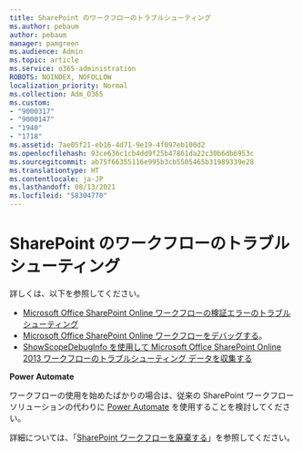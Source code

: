 ```yaml
---
title: SharePoint のワークフローのトラブルシューティング
ms.author: pebaum
author: pebaum
manager: pamgreen
ms.audience: Admin
ms.topic: article
ms.service: o365-administration
ROBOTS: NOINDEX, NOFOLLOW
localization_priority: Normal
ms.collection: Adm_O365
ms.custom:
- "9000317"
- "9000147"
- "1940"
- "1718"
ms.assetid: 7ae05f21-eb16-4d71-9e19-4f097eb100d2
ms.openlocfilehash: 93ce636c1cb4dd9f25b47861da22c30b6db6953c
ms.sourcegitcommit: ab75f66355116e995b3cb5505465b31989339e28
ms.translationtype: HT
ms.contentlocale: ja-JP
ms.lasthandoff: 08/13/2021
ms.locfileid: "58304770"
---
```

# <a name="troubleshoot-workflows-in-sharepoint"></a>SharePoint のワークフローのトラブルシューティング

詳しくは、以下を参照してください。

- [Microsoft Office SharePoint Online ワークフローの検証エラーのトラブルシューティング](https://docs.microsoft.com/sharepoint/dev/general-development/troubleshooting-sharepoint-server-workflow-validation-errors-in-visio)
- [Microsoft Office SharePoint Online ワークフローをデバッグする](https://docs.microsoft.com/sharepoint/dev/general-development/debugging-sharepoint-server-workflows)。
- [ShowScopeDebugInfo を使用して Microsoft Office SharePoint Online 2013 ワークフローのトラブルシューティング データを収集する](https://docs.microsoft.com/sharepoint/troubleshoot/workflows/gather-workflow-data)

**Power Automate**

ワークフローの使用を始めたばかりの場合は、従来の SharePoint ワークフロー ソリューションの代わりに [Power Automate](https://docs.microsoft.com/power-automate/modern-approvals) を使用することを検討してください。

詳細については、「[SharePoint ワークフローを廃棄する](https://docs.microsoft.com/alchemyinsights/sharepoint-workflows-retiring)」を参照してください。
